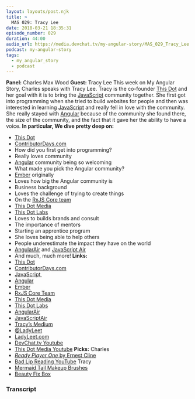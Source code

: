 ```yaml
---
layout: layouts/post.njk
title: >
  MAS 029: Tracy Lee
date: 2018-03-21 18:35:31
episode_number: 029
duration: 44:00
audio_url: https://media.devchat.tv/my-angular-story/MAS_029_Tracy_Lee.mp3
podcast: my-angular-story
tags:
  - my_angular_story
  - podcast
---
```


**Panel:** Charles Max Wood **Guest:** Tracy Lee This week on My Angular Story, Charles speaks with Tracy Lee. Tracy is the co-founder [This Dot](https://www.thisdot.co/) and her goal with it is to bring the [JavaScript](https://www.javascript.com/) community together. She first got into programming when she tried to build websites for people and then was interested in learning [JavaScript](https://www.javascript.com/) and really fell in love with the community. She really stayed with [Angular](https://angular.io/) because of the community she found there, the size of the community, and the fact that it gave her the ability to have a voice. **In particular, We dive pretty deep on:&nbsp;**

- [This Dot](https://www.thisdot.co/)
- [ContributorDays.com](https://www.contributordays.com/)
- How did you first get into programming?
- Really loves community
- [Angular](https://angular.io/) community being so welcoming
- What made you pick the Angular community?
- [Ember](https://www.emberjs.com/) originally
- Loves how big the Angular community is
- Business background
- Loves the challenge of trying to create things
- On the [RxJS Core team](https://dev.to/ladyleet/im-tracy-lee-a-rxjs-core-team-member-and-google-developer-expert-ask-me-anything-42jo)
- [This Dot Media](https://www.thisdot.co/media/)
- [This Dot Labs](https://www.thisdot.co/labs/)
- Loves to builds brands and consult
- The importance of mentors
- Starting an apprentice program
- She loves being able to help others
- People underestimate the impact they have on the world
- [AngularAir](https://angularair.com/) and [JavaScript Air](https://javascriptair.com/)
- And much, much more!
  **Links:&nbsp;**
- [This Dot](https://www.thisdot.co/)
- [ContributorDays.com](https://www.contributordays.com/)
- [JavaScript&nbsp;](https://www.javascript.com/)
- [Angular](https://angular.io/)
- [Ember](https://www.emberjs.com/)
- [RxJS Core Team](https://dev.to/ladyleet/im-tracy-lee-a-rxjs-core-team-member-and-google-developer-expert-ask-me-anything-42jo)
- [This Dot Media](https://www.thisdot.co/media/)
- [This Dot Labs](https://www.thisdot.co/labs/)
- [AngularAir](https://angularair.com/)
- [JavaScriptAir](https://javascriptair.com/)
- [Tracy’s Medium](https://medium.com/@ladyleet)
- [@LadyLeet](https://twitter.com/ladyleet?lang=en)
- [LadyLeet.com](https://ladyleet.com/)
- [DevChat.tv Youtube](https://www.youtube.com/channel/UCABJEQ57MIn6X3TIHIebJUw)
- [This Dot Media Youtube](https://www.youtube.com/channel/UCHkqtrnQO2HMyW50ixOtJGw)
  **Picks:** Charles
- [_Ready Player One_ by Ernest Cline](https://www.amazon.com/Ready-Player-One-Ernest-Cline/dp/0307887448)
- [Bad Lip Reading YouTube](https://www.youtube.com/user/BadLipReading)
  Tracy
- [Mermaid Tail Makeup Brushes](https://www.amazon.com/Synthetic-Eyeliner-Foundation-Cosmetic-Well-blended/dp/B071WVJ8RP?th=1)
- [Beauty Fix Box](https://www.dermstore.com/beautyfix.php)

### Transcript
